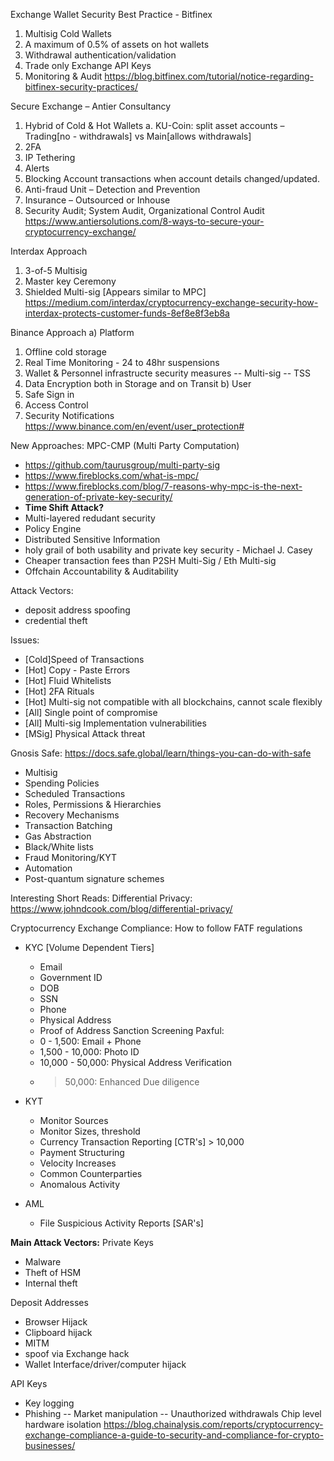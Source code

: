 Exchange Wallet Security Best Practice - Bitfinex
1.	Multisig Cold Wallets
2.	A maximum of 0.5% of assets on hot wallets
3.	Withdrawal authentication/validation
4.	Trade only Exchange API Keys
5.	Monitoring & Audit
https://blog.bitfinex.com/tutorial/notice-regarding-bitfinex-security-practices/

Secure Exchange – Antier Consultancy
1.	Hybrid of Cold & Hot Wallets
a.	KU-Coin: split asset accounts – Trading[no - withdrawals] vs Main[allows withdrawals]
2.	2FA
3.	IP Tethering
4.	Alerts
5.	Blocking Account transactions when account details changed/updated.
6.	Anti-fraud Unit – Detection and Prevention
7.	Insurance – Outsourced or Inhouse
8.	Security Audit; System Audit, Organizational Control Audit
https://www.antiersolutions.com/8-ways-to-secure-your-cryptocurrency-exchange/

Interdax Approach
1.	3-of-5 Multisig
2.	Master key Ceremony
3.	Shielded Multi-sig [Appears similar to MPC]
https://medium.com/interdax/cryptocurrency-exchange-security-how-interdax-protects-customer-funds-8ef8e8f3eb8a

Binance Approach
a) Platform
1. Offline cold storage
2. Real Time Monitoring - 24 to 48hr suspensions
3. Wallet & Personnel infrastructe security measures
-- Multi-sig
-- TSS
4. Data Encryption both in Storage and on Transit
b) User
5. Safe Sign in
6. Access Control
7. Security Notifications
https://www.binance.com/en/event/user_protection#

New Approaches:
MPC-CMP (Multi Party Computation)
- https://github.com/taurusgroup/multi-party-sig
- https://www.fireblocks.com/what-is-mpc/
- https://www.fireblocks.com/blog/7-reasons-why-mpc-is-the-next-generation-of-private-key-security/
- **Time Shift Attack?**
- Multi-layered redudant security
- Policy Engine
- Distributed Sensitive Information
- holy grail of both usability and private key security - Michael J. Casey
- Cheaper transaction fees than P2SH Multi-Sig / Eth Multi-sig
- Offchain Accountability & Auditability


Attack Vectors:
- deposit address spoofing
- credential theft

Issues:
- [Cold]Speed of Transactions
- [Hot] Copy - Paste Errors
- [Hot] Fluid Whitelists
- [Hot] 2FA Rituals
- [Hot] Multi-sig not compatible with all blockchains, cannot scale flexibly
- [All] Single point of compromise
- [All] Multi-sig Implementation vulnerabilities
- [MSig] Physical Attack threat


Gnosis Safe:
https://docs.safe.global/learn/things-you-can-do-with-safe
- Multisig
- Spending Policies
- Scheduled Transactions
- Roles, Permissions & Hierarchies
- Recovery Mechanisms
- Transaction Batching
- Gas Abstraction
- Black/White lists
- Fraud Monitoring/KYT
- Automation
- Post-quantum signature schemes

Interesting Short Reads:
Differential Privacy: https://www.johndcook.com/blog/differential-privacy/


Cryptocurrency Exchange Compliance: How to follow FATF regulations
- KYC [Volume Dependent Tiers]
    - Email
    - Government ID
    - DOB
    - SSN
    - Phone
    - Physical Address
    - Proof of Address
    Sanction Screening
Paxful:
    - 0 - 1,500: Email + Phone
    - 1,500 - 10,000: Photo ID
    - 10,000 - 50,000: Physical Address Verification
    - > 50,000: Enhanced Due diligence

- KYT
    - Monitor Sources
    - Monitor Sizes, threshold
    - Currency Transaction Reporting [CTR's] > 10,000
    - Payment Structuring
    - Velocity Increases
    - Common Counterparties
    - Anomalous Activity
- AML
    -  File Suspicious Activity Reports [SAR's]

**Main Attack Vectors:**
Private Keys
- Malware
- Theft of HSM
- Internal theft

Deposit Addresses
- Browser Hijack
- Clipboard hijack
- MITM
- spoof via Exchange hack
- Wallet Interface/driver/computer hijack

API Keys
- Key logging
- Phishing
-- Market manipulation
-- Unauthorized withdrawals
Chip level hardware isolation
https://blog.chainalysis.com/reports/cryptocurrency-exchange-compliance-a-guide-to-security-and-compliance-for-crypto-businesses/